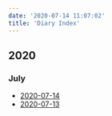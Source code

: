 ```yaml
---
date: '2020-07-14 11:07:02'
title: 'Diary Index'
---
```



## 2020

### July
  * [2020-07-14](/2020-07-14)
  * [2020-07-13](/2020-07-13)
